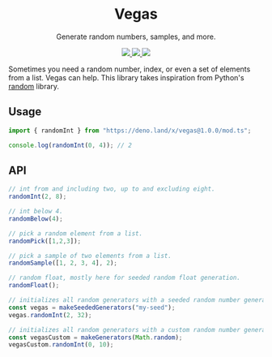 <p align="center">
<!-- <img src="https://raw.githubusercontent.com/cryptogohan/vegas/master/media/vegas-logo.svg" width="200"> -->

<h1 align="center">Vegas</h1>
<p align="center">Generate random numbers, samples, and more.</p>
</p>
<p align="center">
  <a href="https://github.com/cryptogohan/vegas/actions?query=workflow%3Atests">
    <img src="https://github.com/cryptogohan/vegas/workflows/tests/badge.svg">
  </a>
  <a href="https://github.com/cryptogohan/vegas/releases">
    <img src="https://img.shields.io/github/v/tag/cryptogohan/vegas?label=version">
  </a>
  <a href="https://doc.deno.land/https/deno.land/x/vegas@0.1.4/mod.ts">
    <img src="https://img.shields.io/badge/%E2%80%8E-docs-blue.svg?logo=deno">
  </a>
</p>

Sometimes you need a random number, index, or even a set of elements from a list. Vegas can help. This library takes inspiration from Python's [random](https://docs.python.org/3/library/random.html) library.

## Usage

```ts
import { randomInt } from "https://deno.land/x/vegas@1.0.0/mod.ts";

console.log(randomInt(0, 4)); // 2
```

## API

```ts
// int from and including two, up to and excluding eight.
randomInt(2, 8);

// int below 4.
randomBelow(4);

// pick a random element from a list.
randomPick([1,2,3]);

// pick a sample of two elements from a list.
randomSample([1, 2, 3, 4], 2);

// random float, mostly here for seeded random float generation.
randomFloat();

// initializes all random generators with a seeded random number generator.
const vegas = makeSeededGenerators("my-seed");
vegas.randomInt(2, 32);

// initializes all random generators with a custom random number generator.
const vegasCustom = makeGenerators(Math.random);
vegasCustom.randomInt(0, 10);
